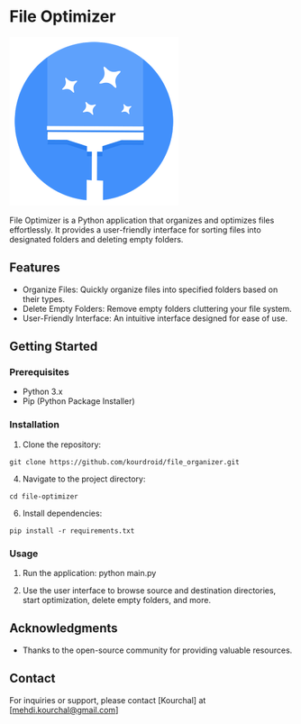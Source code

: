 File Optimizer
==============

![File Optimizer Logo](/logo.png)

File Optimizer is a Python application that organizes and optimizes files effortlessly. It provides a user-friendly interface for sorting files into designated folders and deleting empty folders.

Features
--------

-   Organize Files: Quickly organize files into specified folders based on their types.
-   Delete Empty Folders: Remove empty folders cluttering your file system.
-   User-Friendly Interface: An intuitive interface designed for ease of use.

Getting Started
---------------

### Prerequisites

-   Python 3.x
-   Pip (Python Package Installer)

### Installation

1.  Clone the repository:
```
git clone https://github.com/kourdroid/file_organizer.git
```
4.  Navigate to the project directory:
```
cd file-optimizer
```

6.  Install dependencies:
```
pip install -r requirements.txt
```

### Usage

1.  Run the application: python main.py

2.  Use the user interface to browse source and destination directories, start optimization, delete empty folders, and more.


Acknowledgments
---------------

-   Thanks to the open-source community for providing valuable resources.

Contact
-------

For inquiries or support, please contact [Kourchal] at [<mehdi.kourchal@gmail.com>]
